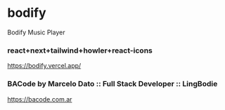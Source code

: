 # bodify
Bodify Music Player

### react+next+tailwind+howler+react-icons
https://bodify.vercel.app/

### BACode by Marcelo Dato :: Full Stack Developer :: LingBodie
https://bacode.com.ar
